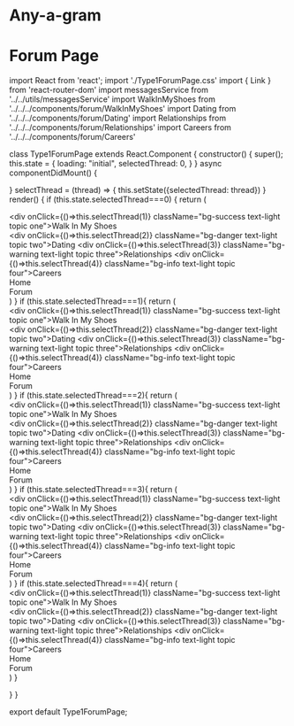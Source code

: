# Any-a-gram

# Forum Page
import React from 'react';
import './Type1ForumPage.css'
import { Link } from 'react-router-dom'
import messagesService from '../../utils/messagesService'
import WalkInMyShoes from '../../../components/forum/WalkInMyShoes'
import Dating from '../../../components/forum/Dating'
import Relationships from '../../../components/forum/Relationships'
import Careers from '../../../components/forum/Careers'

class Type1ForumPage extends React.Component {
  constructor() {
    super();
    this.state = {
      loading: "initial",
      selectedThread: 0,
    }
  }
  async componentDidMount() {
   
  }
  selectThread = (thread) => {
    this.setState({selectedThread: thread})
  }
  render() {
    if (this.state.selectedThread===0) {
      return (
        <div>
          <div onClick={()=>this.selectThread(1)} className="bg-success text-light topic one">Walk In My Shoes</div>
          <div onClick={()=>this.selectThread(2)} className="bg-danger text-light topic two">Dating</div>
          <div onClick={()=>this.selectThread(3)} className="bg-warning text-light topic three">Relationships</div>
          <div onClick={()=>this.selectThread(4)} className="bg-info text-light topic four">Careers</div>
          <Link to="/"><div className="bg-dark text-light topic home1">Home</div></Link>
          <Link to="/forum"><div className="bg-dark text-light topic forum1">Forum</div></Link>
        </div>
      )
    }
    if (this.state.selectedThread===1){
      return (
        <div>
          <div onClick={()=>this.selectThread(1)} className="bg-success text-light topic one">Walk In My Shoes</div>
          <div onClick={()=>this.selectThread(2)} className="bg-danger text-light topic two">Dating</div>
          <div onClick={()=>this.selectThread(3)} className="bg-warning text-light topic three">Relationships</div>
          <div onClick={()=>this.selectThread(4)} className="bg-info text-light topic four">Careers</div>
          <Link to="/"><div className="bg-dark text-light topic home1">Home</div></Link>
          <Link to="/forum"><div className="bg-dark text-light topic forum1">Forum</div></Link>
          <div  className="threadGroup"><WalkInMyShoes type="1" topic="walkinmyshoes" /></div>
        </div>
      )
    }
    if (this.state.selectedThread===2){
      return (
        <div>
          <div onClick={()=>this.selectThread(1)} className="bg-success text-light topic one">Walk In My Shoes</div>
          <div onClick={()=>this.selectThread(2)} className="bg-danger text-light topic two">Dating</div>
          <div onClick={()=>this.selectThread(3)} className="bg-warning text-light topic three">Relationships</div>
          <div onClick={()=>this.selectThread(4)} className="bg-info text-light topic four">Careers</div>
          <Link to="/"><div className="bg-dark text-light topic home1">Home</div></Link>
          <Link to="/forum"><div className="bg-dark text-light topic forum1">Forum</div></Link>
          <div className="threadGroup"><WalkInMyShoes type="1" topic="dating"/></div>
        </div>
      )
    }
    if (this.state.selectedThread===3){
      return (
        <div>
          <div onClick={()=>this.selectThread(1)} className="bg-success text-light topic one">Walk In My Shoes</div>
          <div onClick={()=>this.selectThread(2)} className="bg-danger text-light topic two">Dating</div>
          <div onClick={()=>this.selectThread(3)} className="bg-warning text-light topic three">Relationships</div>
          <div onClick={()=>this.selectThread(4)} className="bg-info text-light topic four">Careers</div>
          <Link to="/"><div className="bg-dark text-light topic home1">Home</div></Link>
          <Link to="/forum"><div className="bg-dark text-light topic forum1">Forum</div></Link>
          <Relationships className="threadGroup"/>
        </div>
      )
    }
    if (this.state.selectedThread===4){
      return (
        <div>
          <div onClick={()=>this.selectThread(1)} className="bg-success text-light topic one">Walk In My Shoes</div>
          <div onClick={()=>this.selectThread(2)} className="bg-danger text-light topic two">Dating</div>
          <div onClick={()=>this.selectThread(3)} className="bg-warning text-light topic three">Relationships</div>
          <div onClick={()=>this.selectThread(4)} className="bg-info text-light topic four">Careers</div>
          <Link to="/"><div className="bg-dark text-light topic home1">Home</div></Link>
          <Link to="/forum"><div className="bg-dark text-light topic forum1">Forum</div></Link>
          <Careers className="threadGroup"/>
        </div>
      )
    }
 

  }
}

export default Type1ForumPage;
